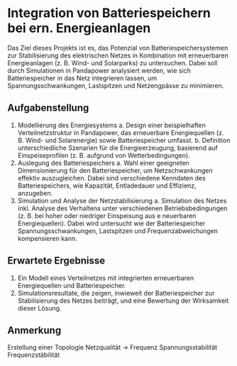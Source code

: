 # Integration von Batteriespeichern bei ern. Energieanlagen

Das Ziel dieses Projekts ist es, das Potenzial von Batteriespeichersystemen zur Stabilisierung des elektrischen Netzes in Kombination mit erneuerbaren Energieanlagen (z. B. Wind- und Solarparks) zu untersuchen. Dabei soll durch Simulationen in Pandapower analysiert werden, wie sich Batteriespeicher in das Netz integrieren lassen, um Spannungsschwankungen, Lastspitzen und Netzengpässe zu minimieren.

## Aufgabenstellung
1)	Modellierung des Energiesystems
a.	Design einer beispielhaften Verteilnetzstruktur in Pandapower, das erneuerbare Energiequellen (z. B. Wind- und Solarenergie) sowie Batteriespeicher umfasst.
b.	Definition unterschiedliche Szenarien für die Energieerzeugung, basierend auf Einspeiseprofilen (z. B. aufgrund von Wetterbedingungen).
2)	Auslegung des Batteriespeichers
a.	Wahl einer geeigneten Dimensionierung für den Batteriespeicher, um Netzschwankungen effektiv auszugleichen. Dabei sind verschiedene Kenndaten des Batteriespeichers, wie Kapazität, Entladedauer und Effizienz, anzugeben.
3)	Simulation und Analyse der Netzstabilisierung
a.	Simulation des Netzes inkl. Analyse des Verhaltens unter verschiedenen Betriebsbedingungen (z. B. bei hoher oder niedriger Einspeisung aus e
neuerbaren Energiequellen). Dabei wird untersucht wie der Batteriespeicher Spannungsschwankungen, Lastspitzen und Frequenzabweichungen kompensieren kann.

## Erwartete Ergebnisse
1)	Ein Modell eines Verteilnetzes mit integrierten erneuerbaren Energiequellen und Batteriespeicher.
2)	Simulationsresultate, die zeigen, inwieweit der Batteriespeicher zur Stabilisierung des Netzes beiträgt, und eine Bewertung der Wirksamkeit dieser Lösung.


## Anmerkung
Erstellung einer Topologie
Netzqualität -> Frequenz
Spannungsstabilität
Frequenzstäbilität
